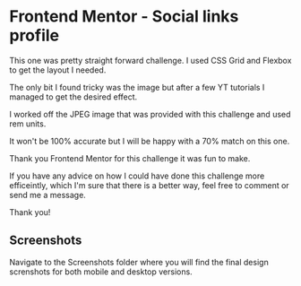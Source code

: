 # Frontend Mentor - Social links profile

This one was pretty straight forward challenge. I used CSS Grid and Flexbox to get the layout I needed. 

The only bit I found tricky was the image but after a few YT tutorials I managed to get the desired effect. 

I worked off the JPEG image that was provided with this challenge and used rem units. 

It won't be 100% accurate but I will be happy with a 70% match on this one. 

Thank you Frontend Mentor for this challenge it was fun to make. 

If you have any advice on how I could have done this challenge more efficeintly, which I'm sure that there is a better way, feel free to comment or send me a message. 

Thank you!

## Screenshots 

Navigate to the Screenshots folder where you will find the final design screnshots for both mobile and desktop versions. 
